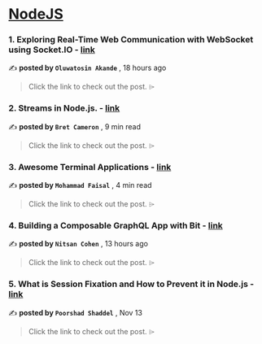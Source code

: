 
<h1><a href=https://medium.com/tag/nodejs/recommended target="_blank" rel="noopener noreferrer">NodeJS</a></h1>
<h3>1. Exploring Real-Time Web Communication with WebSocket using Socket.IO - <a href=https://medium.com/@oluwatosinakande/exploring-real-time-web-communication-with-websocket-using-socket-io-f559a3e32ff6?source=tag_recommended_feed---------0-84----------nodejs----------67c8aa81_540f_4bc7_8170_99fb82a00d46------- target="_blank" rel="noopener noreferrer">link</a></h3>

✍️ **posted by `Oluwatosin Akande`** <date> , 18 hours ago</date>

<blockquote>Click the link to check out the post. ⌲</blockquote>

<h3>2. Streams in Node.js. - <a href=https://medium.com/gitconnected/an-introduction-to-streams-in-node-js-e021650f0440?source=tag_recommended_feed---------1-107----------nodejs----------67c8aa81_540f_4bc7_8170_99fb82a00d46------- target="_blank" rel="noopener noreferrer">link</a></h3>

✍️ **posted by `Bret Cameron`** <date> , 9 min read</date>

<blockquote>Click the link to check out the post. ⌲</blockquote>

<h3>3. Awesome Terminal Applications - <a href=https://medium.com/gitconnected/awesome-terminal-applications-e4a06022dffa?source=tag_recommended_feed---------2-85----------nodejs----------67c8aa81_540f_4bc7_8170_99fb82a00d46------- target="_blank" rel="noopener noreferrer">link</a></h3>

✍️ **posted by `Mohammad Faisal`** <date> , 4 min read</date>

<blockquote>Click the link to check out the post. ⌲</blockquote>

<h3>4. Building a Composable GraphQL App with Bit - <a href=https://medium.com/bitsrc/building-a-composable-graphql-app-with-bit-dd7e01bbc310?source=tag_recommended_feed---------3-84----------nodejs----------67c8aa81_540f_4bc7_8170_99fb82a00d46------- target="_blank" rel="noopener noreferrer">link</a></h3>

✍️ **posted by `Nitsan Cohen`** <date> , 13 hours ago</date>

<blockquote>Click the link to check out the post. ⌲</blockquote>

<h3>5. What is Session Fixation and How to Prevent it in Node.js - <a href=https://medium.com/gitconnected/what-is-session-fixation-and-how-to-prevent-it-in-node-js-03580b6acd67?source=tag_recommended_feed---------4-107----------nodejs----------67c8aa81_540f_4bc7_8170_99fb82a00d46------- target="_blank" rel="noopener noreferrer">link</a></h3>

✍️ **posted by `Poorshad Shaddel`** <date> , Nov 13</date>

<blockquote>Click the link to check out the post. ⌲</blockquote>

